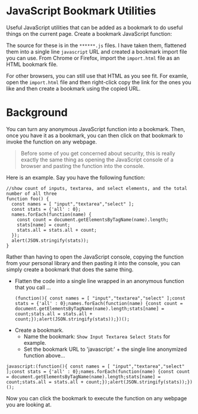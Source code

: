 # JavaScript Bookmark Utilities
Useful JavaScript utilities that can be added as a bookmark to do useful things on the current page. Create a bookmark JavaScript function:

The source for these is in the `******.js` files. I have taken them, flattened them into a single line `javascript` URL and created a bookmark import file you can use. From Chrome or Firefox, import the `import.html` file as an HTML bookmark file.

For other browsers, you can still use that HTML as you see fit. For examle, open the `import.html` file and then right-click copy the link for the ones you like and then create a bookmark using the copied URL.

# Background

You can turn any anonymous JavaScript function into a bookmark. Then, once you have it as a bookmark, you can then click on that bookmark to invoke the function on any webpage. 

> Before some of you get concerned about security, this is really exactly the same thing as opening the JavaScript console of a browser and pasting the function into the console.

Here is an example. Say you have the following function:
```
//show count of inputs, textarea, and select elements, and the total number of all three
function foo() {
  const names = [ "input","textarea","select" ];
  const stats = {'all' : 0};
  names.forEach(function(name) {
    const count = document.getElementsByTagName(name).length;
    stats[name] = count;
    stats.all = stats.all + count;
  });
  alert(JSON.stringify(stats));
}
```

Rather than having to open the JavaScript console, copying the function from your personal library and then pasting it into the console, you can simply create a bookmark that does the same thing.

- Flatten the code into a single line wrapped in an anonymous function that you call ...
  ```
  (function(){ const names = [ "input","textarea","select" ];const stats = {'all' : 0};names.forEach(function(name) {const count = document.getElementsByTagName(name).length;stats[name] = count;stats.all = stats.all + count;});alert(JSON.stringify(stats));})();
  ```
- Create a bookmark.
  - Name the bookmark: `Show Input Textarea Select Stats` for example.
  - Set the bookmark URL to 'javascript:' + the  single line anonymized function above...
```
javascript:(function(){ const names = [ "input","textarea","select" ];const stats = {'all' : 0};names.forEach(function(name) {const count = document.getElementsByTagName(name).length;stats[name] = count;stats.all = stats.all + count;});alert(JSON.stringify(stats));})();
```
Now you can click the bookmark to execute the function on any webpage you are looking at.

